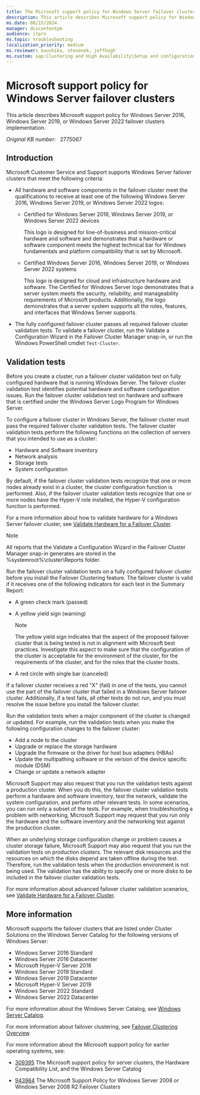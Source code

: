 ```yaml
---
title: The Microsoft support policy for Windows Server failover clusters
description: This article describes Microsoft support policy for Windows Server failover clusters.
ms.date: 08/15/2024
manager: dcscontentpm
audience: itpro
ms.topic: troubleshooting
localization_priority: medium
ms.reviewer: kaushika, stevenek, jeffhugh
ms.custom: sap:Clustering and High Availability\Setup and configuration of clustered services and applications, csstroubleshoot
---
```

# Microsoft support policy for Windows Server failover clusters

This article describes Microsoft support policy for Windows Server 2016, Windows Server 2019, or Windows Server 2022 failover clusters implementation.

_Original KB number:_ &nbsp; 2775067

## Introduction

Microsoft Customer Service and Support supports Windows Server failover clusters that meet the following criteria:

- All hardware and software components in the failover cluster meet the qualifications to receive at least one of the following Windows Server 2016, Windows Server 2019, or Windows Server 2022 logos:
  - Certified for Windows Server 2016, Windows Server 2019, or Windows Server 2022 devices  

    This logo is designed for line-of-business and mission-critical hardware and software and demonstrates that a hardware or software component meets the highest technical bar for Windows fundamentals and platform compatibility that is set by Microsoft.
  - Certified Windows Server 2016, Windows Server 2019, or Windows Server 2022 systems  

    This logo is designed for cloud and infrastructure hardware and software. The Certified for Windows Server logo demonstrates that a server system meets the security, reliability, and manageability requirements of Microsoft products. Additionally, the logo demonstrates that a server system supports all the roles, features, and interfaces that Windows Server supports.

- The fully configured failover cluster passes all required failover cluster validation tests. To validate a failover cluster, run the Validate a Configuration Wizard in the Failover Cluster Manager snap-in, or run the Windows PowerShell cmdlet `Test-Cluster`.

## Validation tests

Before you create a cluster, run a failover cluster validation test on fully configured hardware that is running Windows Server. The failover cluster validation test identifies potential hardware and software configuration issues. Run the failover cluster validation test on hardware and software that is certified under the Windows Server Logo Program for Windows Server.

To configure a failover cluster in Windows Server, the failover cluster must pass the required failover cluster validation tests. The failover cluster validation tests perform the following functions on the collection of servers that you intended to use as a cluster:

- Hardware and Software inventory
- Network analysis
- Storage tests
- System configuration

By default, if the failover cluster validation tests recognize that one or more nodes already exist in a cluster, the cluster configuration function is performed. Also, if the failover cluster validation tests recognize that one or more nodes have the Hyper-V role installed, the Hyper-V configuration function is performed.

For a more information about how to validate hardware for a Windows Server failover cluster, see [Validate Hardware for a Failover Cluster](/previous-versions/windows/it-pro/windows-server-2012-R2-and-2012/jj134244(v=ws.11)).

> [!NOTE]
> All reports that the Validate a Configuration Wizard in the Failover Cluster Manager snap-in generates are stored in the %systemroot%\\cluster\\Reports folder.

Run the failover cluster validation tests on a fully configured failover cluster before you install the Failover Clustering feature. The failover cluster is valid if it receives one of the following indicators for each test in the Summary Report:

- A green check mark (passed)
- A yellow yield sign (warning)

    > [!NOTE]
    > The yellow yield sign indicates that the aspect of the proposed failover cluster that is being tested is not in alignment with Microsoft best practices. Investigate this aspect to make sure that the configuration of the cluster is acceptable for the environment of the cluster, for the requirements of the cluster, and for the roles that the cluster hosts.

- A red circle with single bar (canceled)

If a failover cluster receives a red "X" (fail) in one of the tests, you cannot use the part of the failover cluster that failed in a Windows Server failover cluster. Additionally, if a test fails, all other tests do not run, and you must resolve the issue before you install the failover cluster.

Run the validation tests when a major component of the cluster is changed or updated. For example, run the validation tests when you make the following configuration changes to the failover cluster:

- Add a node to the cluster
- Upgrade or replace the storage hardware
- Upgrade the firmware or the driver for host bus adapters (HBAs)
- Update the multipathing software or the version of the device specific module (DSM)
- Change or update a network adapter  

Microsoft Support may also request that you run the validation tests against a production cluster. When you do this, the failover cluster validation tests perform a hardware and software inventory, test the network, validate the system configuration, and perform other relevant tests. In some scenarios, you can run only a subset of the tests. For example, when troubleshooting a problem with networking, Microsoft Support may request that you run only the hardware and the software inventory and the networking test against the production cluster.

When an underlying storage configuration change or problem causes a cluster storage failure, Microsoft Support may also request that you run the validation tests on production clusters. The relevant disk resources and the resources on which the disks depend are taken offline during the test. Therefore, run the validation tests when the production environment is not being used. The validation has the ability to specify one or more disks to be included in the failover cluster validation tests.

For more information about advanced failover cluster validation scenarios, see [Validate Hardware for a Failover Cluster](/previous-versions/windows/it-pro/windows-server-2012-R2-and-2012/jj134244(v=ws.11)).

## More information

Microsoft supports the failover clusters that are listed under Cluster Solutions on the Windows Server Catalog for the following versions of Windows Server:

- Windows Server 2016 Standard
- Windows Server 2016 Datacenter
- Microsoft Hyper-V Server 2016
- Windows Server 2019 Standard
- Windows Server 2019 Datacenter
- Microsoft Hyper-V Server 2019
- Windows Server 2022 Standard
- Windows Server 2022 Datacenter 

For more information about the Windows Server Catalog, see [Windows Server Catalog](http://www.windowsservercatalog.com/).

For more information about failover clustering, see [Failover Clustering Overview](/previous-versions/windows/it-pro/windows-server-2012-R2-and-2012/hh831579(v=ws.11)).

For more information about the Microsoft support policy for earlier operating systems, see:

- [309395](https://support.microsoft.com/help/309395) The Microsoft support policy for server clusters, the Hardware Compatibility List, and the Windows Server Catalog

- [943984](https://support.microsoft.com/help/943984) The Microsoft Support Policy for Windows Server 2008 or Windows Server 2008 R2 Failover Clusters
